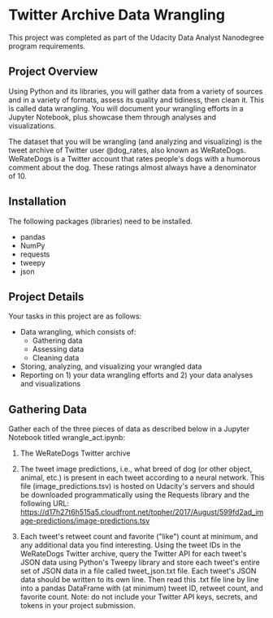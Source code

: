 # Twitter Archive Data Wrangling

This project was completed as part of the Udacity Data Analyst Nanodegree program requirements.

## Project Overview

Using Python and its libraries, you will gather data from a variety of sources and in a variety of formats, assess its quality and tidiness, then clean it. This is called data wrangling. You will document your wrangling efforts in a Jupyter Notebook, plus showcase them through analyses and visualizations.

The dataset that you will be wrangling (and analyzing and visualizing) is the tweet archive of Twitter user @dog_rates, also known as WeRateDogs. WeRateDogs is a Twitter account that rates people's dogs with a humorous comment about the dog. These ratings almost always have a denominator of 10. 

## Installation 

The following packages (libraries) need to be installed.

* pandas
* NumPy
* requests
* tweepy
* json

## Project Details

Your tasks in this project are as follows:

* Data wrangling, which consists of:
    * Gathering data
    * Assessing data
    * Cleaning data
* Storing, analyzing, and visualizing your wrangled data
* Reporting on 1) your data wrangling efforts and 2) your data analyses and visualizations

## Gathering Data

Gather each of the three pieces of data as described below in a Jupyter Notebook titled wrangle_act.ipynb:

1. The WeRateDogs Twitter archive

2. The tweet image predictions, i.e., what breed of dog (or other object, animal, etc.) is present in each tweet according to a neural network. This file (image_predictions.tsv) is hosted on Udacity's servers and should be downloaded programmatically using the Requests library and the following URL: https://d17h27t6h515a5.cloudfront.net/topher/2017/August/599fd2ad_image-predictions/image-predictions.tsv

3. Each tweet's retweet count and favorite ("like") count at minimum, and any additional data you find interesting. Using the tweet IDs in the WeRateDogs Twitter archive, query the Twitter API for each tweet's JSON data using Python's Tweepy library and store each tweet's entire set of JSON data in a file called tweet_json.txt file. Each tweet's JSON data should be written to its own line. Then read this .txt file line by line into a pandas DataFrame with (at minimum) tweet ID, retweet count, and favorite count. Note: do not include your Twitter API keys, secrets, and tokens in your project submission.
